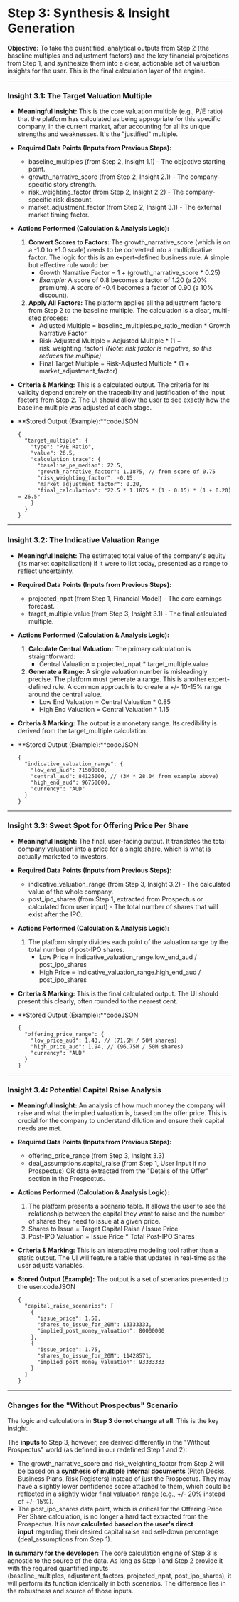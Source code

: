 # Step 3: Synthesis & Insight Generation

**Objective:** To take the quantified, analytical outputs from Step 2 (the baseline multiples and adjustment factors) and the key financial projections from Step 1, and synthesize them into a clear, actionable set of valuation insights for the user. This is the final calculation layer of the engine.

---

### **Insight 3.1: The Target Valuation Multiple**

- **Meaningful Insight:** This is the core valuation multiple (e.g., P/E ratio) that the platform has calculated as being appropriate for this specific company, in the current market, after accounting for all its unique strengths and weaknesses. It's the "justified" multiple.
- **Required Data Points (Inputs from Previous Steps):**
    - baseline_multiples (from Step 2, Insight 1.1) - The objective starting point.
    - growth_narrative_score (from Step 2, Insight 2.1) - The company-specific story strength.
    - risk_weighting_factor (from Step 2, Insight 2.2) - The company-specific risk discount.
    - market_adjustment_factor (from Step 2, Insight 3.1) - The external market timing factor.
- **Actions Performed (Calculation & Analysis Logic):**
    1. **Convert Scores to Factors:** The growth_narrative_score (which is on a -1.0 to +1.0 scale) needs to be converted into a multiplicative factor. The logic for this is an expert-defined business rule. A simple but effective rule would be:
        - Growth Narrative Factor = 1 + (growth_narrative_score * 0.25)
        - *Example:* A score of 0.8 becomes a factor of 1.20 (a 20% premium). A score of -0.4 becomes a factor of 0.90 (a 10% discount).
    2. **Apply All Factors:** The platform applies all the adjustment factors from Step 2 to the baseline multiple. The calculation is a clear, multi-step process:
        - Adjusted Multiple = baseline_multiples.pe_ratio_median * Growth Narrative Factor
        - Risk-Adjusted Multiple = Adjusted Multiple * (1 + risk_weighting_factor) *(Note: risk factor is negative, so this reduces the multiple)*
        - Final Target Multiple = Risk-Adjusted Multiple * (1 + market_adjustment_factor)
- **Criteria & Marking:** This is a calculated output. The criteria for its validity depend entirely on the traceability and justification of the input factors from Step 2. The UI should allow the user to see exactly how the baseline multiple was adjusted at each stage.
- **Stored Output (Example):**codeJSON
    
    ```
    {
      "target_multiple": {
        "type": "P/E Ratio",
        "value": 26.5,
        "calculation_trace": {
          "baseline_pe_median": 22.5,
          "growth_narrative_factor": 1.1875, // from score of 0.75
          "risk_weighting_factor": -0.15,
          "market_adjustment_factor": 0.20,
          "final_calculation": "22.5 * 1.1875 * (1 - 0.15) * (1 + 0.20) = 26.5"
        }
      }
    }
    ```
    

---

### **Insight 3.2: The Indicative Valuation Range**

- **Meaningful Insight:** The estimated total value of the company's equity (its market capitalisation) if it were to list today, presented as a range to reflect uncertainty.
- **Required Data Points (Inputs from Previous Steps):**
    - projected_npat (from Step 1, Financial Model) - The core earnings forecast.
    - target_multiple.value (from Step 3, Insight 3.1) - The final calculated multiple.
- **Actions Performed (Calculation & Analysis Logic):**
    1. **Calculate Central Valuation:** The primary calculation is straightforward:
        - Central Valuation = projected_npat * target_multiple.value
    2. **Generate a Range:** A single valuation number is misleadingly precise. The platform must generate a range. This is another expert-defined rule. A common approach is to create a +/- 10-15% range around the central value.
        - Low End Valuation = Central Valuation * 0.85
        - High End Valuation = Central Valuation * 1.15
- **Criteria & Marking:** The output is a monetary range. Its credibility is derived from the target_multiple calculation.
- **Stored Output (Example):**codeJSON
    
    ```
    {
      "indicative_valuation_range": {
        "low_end_aud": 71500000,
        "central_aud": 84125000, // (3M * 28.04 from example above)
        "high_end_aud": 96750000,
        "currency": "AUD"
      }
    }
    ```
    

---

### **Insight 3.3: Sweet Spot for Offering Price Per Share**

- **Meaningful Insight:** The final, user-facing output. It translates the total company valuation into a price for a single share, which is what is actually marketed to investors.
- **Required Data Points (Inputs from Previous Steps):**
    - indicative_valuation_range (from Step 3, Insight 3.2) - The calculated value of the whole company.
    - post_ipo_shares (from Step 1, extracted from Prospectus or calculated from user input) - The total number of shares that will exist after the IPO.
- **Actions Performed (Calculation & Analysis Logic):**
    1. The platform simply divides each point of the valuation range by the total number of post-IPO shares.
        - Low Price = indicative_valuation_range.low_end_aud / post_ipo_shares
        - High Price = indicative_valuation_range.high_end_aud / post_ipo_shares
- **Criteria & Marking:** This is the final calculated output. The UI should present this clearly, often rounded to the nearest cent.
- **Stored Output (Example):**codeJSON
    
    ```
    {
      "offering_price_range": {
        "low_price_aud": 1.43, // (71.5M / 50M shares)
        "high_price_aud": 1.94, // (96.75M / 50M shares)
        "currency": "AUD"
      }
    }
    ```
    

---

### **Insight 3.4: Potential Capital Raise Analysis**

- **Meaningful Insight:** An analysis of how much money the company will raise and what the implied valuation is, based on the offer price. This is crucial for the company to understand dilution and ensure their capital needs are met.
- **Required Data Points (Inputs from Previous Steps):**
    - offering_price_range (from Step 3, Insight 3.3)
    - deal_assumptions.capital_raise (from Step 1, User Input if no Prospectus) OR data extracted from the "Details of the Offer" section in the Prospectus.
- **Actions Performed (Calculation & Analysis Logic):**
    1. The platform presents a scenario table. It allows the user to see the relationship between the capital they want to raise and the number of shares they need to issue at a given price.
    2. Shares to Issue = Target Capital Raise / Issue Price
    3. Post-IPO Valuation = Issue Price * Total Post-IPO Shares
- **Criteria & Marking:** This is an interactive modeling tool rather than a static output. The UI will feature a table that updates in real-time as the user adjusts variables.
- **Stored Output (Example):** The output is a set of scenarios presented to the user.codeJSON
    
    ```
    {
      "capital_raise_scenarios": [
        {
          "issue_price": 1.50,
          "shares_to_issue_for_20M": 13333333,
          "implied_post_money_valuation": 80000000
        },
        {
          "issue_price": 1.75,
          "shares_to_issue_for_20M": 11428571,
          "implied_post_money_valuation": 93333333
        }
      ]
    }
    ```
    

---

### **Changes for the "Without Prospectus" Scenario**

The logic and calculations in **Step 3 do not change at all**. This is the key insight.

The **inputs** to Step 3, however, are derived differently in the "Without Prospectus" world (as defined in our redefined Step 1 and 2):

- The growth_narrative_score and risk_weighting_factor from Step 2 will be based on a **synthesis of multiple internal documents** (Pitch Decks, Business Plans, Risk Registers) instead of just the Prospectus. They may have a slightly lower confidence score attached to them, which could be reflected in a slightly wider final valuation range (e.g., +/- 20% instead of +/- 15%).
- The post_ipo_shares data point, which is critical for the Offering Price Per Share calculation, is no longer a hard fact extracted from the Prospectus. It is now **calculated based on the user's direct input** regarding their desired capital raise and sell-down percentage (deal_assumptions from Step 1).

**In summary for the developer:** The core calculation engine of Step 3 is agnostic to the source of the data. As long as Step 1 and Step 2 provide it with the required quantified inputs (baseline_multiples, adjustment_factors, projected_npat, post_ipo_shares), it will perform its function identically in both scenarios. The difference lies in the robustness and source of those inputs.